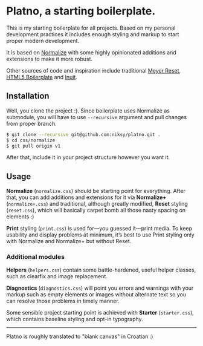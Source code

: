 # Platno, a starting boilerplate.

This is my starting boilerplate for all projects. Based on my personal development
practices it includes enough styling and markup to start proper modern development.

It is based on [Normalize](http://necolas.github.com/normalize.css/) with some
highly opinionated additions and extensions to make it more robust.

Other sources of code and inspiration include traditional
[Meyer Reset](http://meyerweb.com/eric/tools/css/reset/),
[HTML5 Boilerplate](http://html5boilerplate.com/) and
[Inuit](http://inuitcss.com/).

## Installation

Well, you clone the project :). Since boilerplate uses Normalize as submodule,
you will have to use `--recursive` argument and pull changes from proper branch.

```bash
$ git clone --recursive git@github.com:niksy/platno.git .
$ cd css/normalize
$ git pull origin v1
```

After that, include it in your project structure however you want it.

## Usage

**Normalize** (`normalize.css`) should be starting point for everything. After that,
you can add additions and extensions for it via **Normalize+** (`normalize+.css`) and
traditional, although greatly modified, **Reset** styling (`reset.css`), which will
basically carpet bomb all those nasty spacing on elements :)

**Print** styling (`print.css`) is used for—you guessed it—print media. To keep usability
and display problems at minimum, it’s best to use Print styling only with
Normalize and Normalize+ but without Reset.

### Additional modules

**Helpers** (`helpers.css`) contain some battle-hardened, useful helper classes, such as
clearfix and image replacement.

**Diagnostics** (`diagnostics.css`) will point you errors and warnings with your markup such as empty
elements or images without alternate text so you can resolve those problems
in timely manner.

Some sensible project starting point is achieved with **Starter** (`starter.css`), which contains
baseline styling and opt-in typography.

---

Platno is roughly translated to "blank canvas" in Croatian :)

